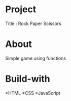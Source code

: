 # Project

Title : Rock Paper Scissors 

# About

Simple game using functions

# Build-with

*HTML *CSS *JavaScript